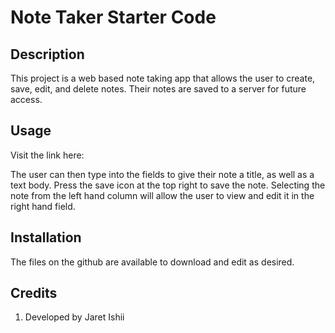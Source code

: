 # Note Taker Starter Code

## Description

This project is a web based note taking app that allows the user to create, save, edit, and delete notes.  Their notes are saved to a server for future access.

## Usage

Visit the link here:


The user can then type into the fields to give their note a title, as well as a text body. Press the save icon at the top right to save the note. Selecting the note from the left hand column will allow the user to view and edit it in the right hand field.

## Installation

The files on the github are available to download and edit as desired.

## Credits

1. Developed by Jaret Ishii

